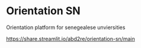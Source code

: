 # Orientation SN

Orientation platform for senegealese unviersities

https://share.streamlit.io/abd2re/orientation-sn/main
